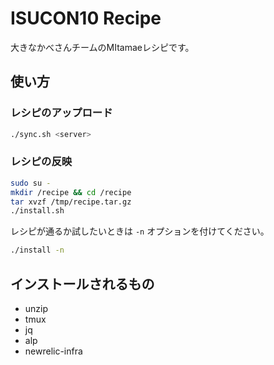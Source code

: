 # ISUCON10 Recipe

大きなかべさんチームのMItamaeレシピです。

## 使い方

### レシピのアップロード

```sh
./sync.sh <server>
```

### レシピの反映

```sh
sudo su -
mkdir /recipe && cd /recipe
tar xvzf /tmp/recipe.tar.gz
./install.sh
```

レシピが通るか試したいときは `-n` オプションを付けてください。

```sh
./install -n
```

## インストールされるもの

- unzip
- tmux
- jq
- alp
- newrelic-infra
